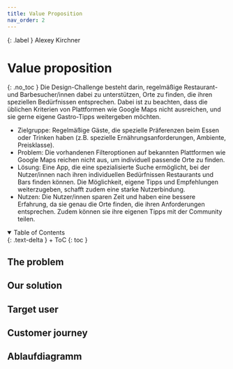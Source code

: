 ```yaml
---
title: Value Proposition
nav_order: 2
---
```

{: .label }
Alexey Kirchner                              

# Value proposition 
{: .no_toc }
Die Design-Challenge besteht darin, regelmäßige Restaurant- und Barbesucher/innen dabei zu unterstützen, Orte zu finden, die ihren speziellen Bedürfnissen entsprechen. Dabei ist zu beachten, dass die üblichen Kriterien von Plattformen wie Google Maps nicht ausreichen, und sie gerne eigene Gastro-Tipps weitergeben möchten.
-	Zielgruppe: Regelmäßige Gäste, die spezielle Präferenzen beim Essen oder Trinken haben (z.B. spezielle Ernährungsanforderungen, Ambiente, Preisklasse).
-	Problem: Die vorhandenen Filteroptionen auf bekannten Plattformen wie Google Maps reichen nicht aus, um individuell passende Orte zu finden.
-	Lösung: Eine App, die eine spezialisierte Suche ermöglicht, bei der Nutzer/innen nach ihren individuellen Bedürfnissen Restaurants und Bars finden können. Die Möglichkeit, eigene Tipps und Empfehlungen weiterzugeben, schafft zudem eine starke Nutzerbindung.
-	Nutzen: Die Nutzer/innen sparen Zeit und haben eine bessere Erfahrung, da sie genau die Orte finden, die ihren Anforderungen entsprechen. Zudem können sie ihre eigenen Tipps mit der Community teilen.
<details open markdown="block">
{: .text-delta }
<summary>Table of Contents</summary>
+ ToC
{: toc }
</details>

## The problem


## Our solution




## Target user



## Customer journey



## Ablaufdiagramm
